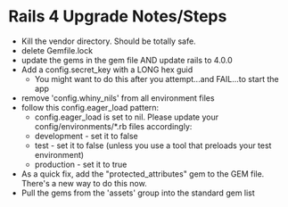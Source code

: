 # Rails 4 Upgrade Notes/Steps
* Kill the vendor directory.  Should be totally safe.
* delete Gemfile.lock
* update the gems in the gem file AND update rails to 4.0.0
* Add a config.secret_key with a LONG hex guid
  * You might want to do this after you attempt...and FAIL...to start the app
*  remove 'config.whiny_nils' from all environment files
* follow this config.eager_load pattern:
  * config.eager_load is set to nil. Please update your config/environments/*.rb files accordingly:
  * development - set it to false
  * test - set it to false (unless you use a tool that preloads your test environment)
  * production - set it to true
* As a quick fix, add the "protected_attributes" gem to the GEM file.  There's a new way to do this now.
* Pull the gems from the 'assets' group into the standard gem list
